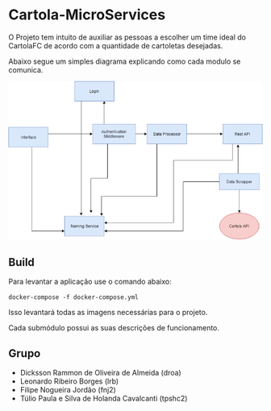 # Cartola-MicroServices

O Projeto tem intuito de auxiliar as pessoas a escolher um time ideal do CartolaFC de acordo com a quantidade de cartoletas desejadas.

Abaixo segue um simples diagrama explicando como cada modulo se comunica.

![alt text](https://github.com/FilipeJrd/Cartola-MicroServices/blob/master/diagrama.png "Diagrama")

## Build
Para levantar a aplicação use o comando abaixo:
```
docker-compose -f docker-compose.yml
```
Isso levantará todas as imagens necessárias para o projeto.

Cada submódulo possui as suas descrições de funcionamento.

## Grupo

* Dicksson Rammon de Oliveira de Almeida (droa)
* Leonardo Ribeiro Borges (lrb)
* Filipe Nogueira Jordão (fnj2)
* Túlio Paula e Silva de Holanda Cavalcanti (tpshc2)